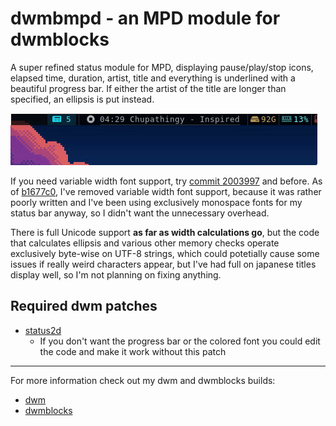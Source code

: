 # dwmbmpd - an MPD module for dwmblocks

A super refined status module for MPD, displaying pause/play/stop icons, elapsed time,
duration, artist, title and everything is underlined with a beautiful progress bar.
If either the artist of the title are longer than specified, an ellipsis is put instead.

![preview](preview.gif)

If you need variable width font support, try
[commit 2003997](https://github.com/Randoragon/randoutils/commit/20039976245bbcf9cdd37ac8ca4c19128bcb1904)
and before. As of
[b1677c0](https://github.com/Randoragon/randoutils/commit/b1677c0b2bb53d7e8be83fb9a4b1badacb56f6be),
I've removed variable width font
support, because it was rather poorly written and I've been using exclusively monospace fonts
for my status bar anyway, so I didn't want the unnecessary overhead.

There is full Unicode support **as far as width calculations go**, but the code that calculates
ellipsis and various other memory checks operate exclusively byte-wise on UTF-8 strings,
which could potetially cause some issues if really weird characters appear, but I've had
full on japanese titles display well, so I'm not planning on fixing anything.

## Required dwm patches

- [status2d](https://dwm.suckless.org/patches/status2d/)
    - If you don't want the progress bar or the colored font you could edit the code and make it work without this patch

---

For more information check out my dwm and dwmblocks builds:

- [dwm](https://github.com/randoragon/dwm)
- [dwmblocks](https://github.com/randoragon/dwmblocks)
